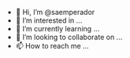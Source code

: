 - 👋 Hi, I’m @saemperador
- 👀 I’m interested in ...
- 🌱 I’m currently learning ...
- 💞️ I’m looking to collaborate on ...
- 📫 How to reach me ...

<!---
saemperador/saemperador is a ✨ special ✨ repository because its `README.md` (this file) appears on your GitHub profile.
You can click the Preview link to take a look at your changes.
--->
